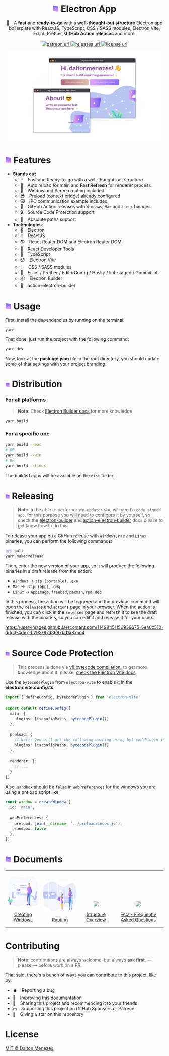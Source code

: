 <h1 align="center"><img src="./docs/images/bullet.svg" width="19" /> Electron App</h1>

<p align="center">💅 A <strong>fast</strong> and <strong>ready-to-go</strong> with a <strong>well-thought-out structure</strong> Electron app boilerplate with ReactJS, TypeScript, CSS / SASS modules, Electron Vite, Eslint, Prettier, <strong>GitHub Action releases</strong> and more.
  <br/><br/>
  <!-- Patreon -->
  <a href="https://www.patreon.com/daltonmenezes">
    <img alt="patreon url" src="https://img.shields.io/badge/support%20on-patreon-1C1E26?style=for-the-badge&labelColor=1C1E26&color=B181F1"/>
  </a>
  <!-- Version -->
  <a href="https://github.com/daltonmenezes/electron-app/releases">
     <img alt="releases url" src="https://img.shields.io/github/v/release/daltonmenezes/electron-app?style=for-the-badge&labelColor=1C1E26&color=F28BA9"/>
  </a>  
  <!-- License -->
  <a href="https://github.com/daltonmenezes/electron-app/blob/main/LICENSE">
    <img alt="license url" src="https://img.shields.io/badge/license%20-MIT-1C1E26?style=for-the-badge&labelColor=1C1E26&color=61ffca"/>
  </a>
</p>

<p align="center">
  <a href="#electron-app">
    <img alt="preview" src="./docs/images/preview.png" >
  </a>
</p>

# <img src="./docs/images/bullet.svg" width="19" /> Features
- **Stands out**
  - 🔥 Fast and Ready-to-go with a well-thought-out structure
  - 🚀 Auto reload for main and **Fast Refresh** for renderer process
  - 🎉 Window and Screen routing included
  - 😎 Preload (context bridge) already configured
  - 🙀 IPC communication example included
  - 🔮 GitHub Action releases with `Windows`, `Mac` and `Linux` binaries
  - 🔒 Source Code Protection support
  - 🍪 Absolute paths support
- **Technologies**:
  - 🔋 Electron
  - 🔥 ReactJS
  - 🌎 React Router DOM and Electron Router DOM
  - 🧐 React Developer Tools
  - 💙 TypeScript
  - 📦 Electron Vite
  - ✨ CSS / SASS modules
  - 💫 Eslint / Prettier / EditorConfig / Husky / lint-staged / Commitlint
  - 📦 Electron Builder
  - 🔮 action-electron-builder

# <img src="./docs/images/bullet.svg" width="19" /> Usage

First, install the dependencies by running on the terminal:

```
yarn
```

That done, just run the project with the following command:

```
yarn dev
```

Now, look at the **package.json** file in the root directory, you should update some of that settings with your project branding.

# <img src="./docs/images/bullet.svg" width="14" /> Distribution

### For all platforms

> **Note**: Check [Electron Builder docs](https://www.electron.build/cli) for more knowledge

```
yarn build
```

### For a specific one

```bash
yarn build --mac
# OR
yarn build --win
# OR
yarn build --linux
```

The builded apps will be available on the `dist` folder.

# <img src="./docs/images/bullet.svg" width="14" /> Releasing
> **Note**: to be able to perform `auto-updates` you will need a `code signed app`, for this purpose you will need to configure it by yourself, so check the [electron-builder](https://www.electron.build/code-signing) and [action-electron-builder](https://github.com/samuelmeuli/action-electron-builder#code-signing) docs please to get know how to do this.

To release your app on a GitHub release with `Windows`, `Mac` and `Linux` binaries, you can perform the following commands:

```bash
git pull
yarn make:release
```

Then, enter the new version of your app, so it will produce the following binaries in a draft release from the action:
  - `Windows` &#8594; `zip (portable)`, `.exe`
  - `Mac` &#8594; `.zip (app)`, `.dmg`
  - `Linux` &#8594; `AppImage`, `freebsd`, `pacman`, `rpm`, `deb`

In this process, the action will be triggered and the previous command will open the `releases` and `actions` page in your browser. When the action is finished, you can click in the `releases` page and refresh it to see the draft release with the binaries, so you can edit it and release it for your users.

https://user-images.githubusercontent.com/1149845/156939675-5ea0c510-ddd3-4de7-b293-87d3697bd1a8.mp4

# <img src="./docs/images/bullet.svg" width="14" /> Source Code Protection
> This process is done via [v8 bytecode compilation](https://nodejs.org/api/vm.html#vm_script_createcacheddata), to get more knowledge about it, please, [check the Electron Vite docs](https://evite.netlify.app/guide/source-code-protection.html).

Use the `bytecodePlugin` from `electron-vite` to enable it in the **electron.vite.config.ts**:

```ts
import { defineConfig, bytecodePlugin } from 'electron-vite'

export default defineConfig({
  main: {
    plugins: [tsconfigPaths, bytecodePlugin()]
  },

  preload: {
    // Note: you will get the following warning using bytecodePlugin in the preload script in production build: "The vm module of Node.js is deprecated in the renderer process and will be removed", is up to you to keep bytecodePlugin here. Also, keep following the Electron Vite docs for more updates about this plugin!
    plugins: [tsconfigPaths, bytecodePlugin()]
  },

  renderer: {
    // ...
  }
})
```
Also, `sandbox` should be `false` in `webPreferences` for the windows you are using a preload script like:
```ts
const window = createWindow({
  id: 'main',

  webPreferences: {
    preload: join(__dirname, '../preload/index.js'),
    sandbox: false,
  },
})
```

# <img src="./docs/images/bullet.svg" width="19" /> Documents
<table >
  <tr>
    <td valign="bottom">
      <p align="center">
        <a href="./docs/CREATING_WINDOWS.md">
          <img src="./docs/images/creating-windows.svg" height="96" align="center" />
        </a>
        <br/><br/>
        <a href="./docs/CREATING_WINDOWS.md">Creating Windows</a>
      </p>
    </td>
    <td valign="bottom">
      <p align="center">
        <a href="./docs/ROUTING.md">
          <img src="./docs/images/routing.svg" height="96" align="center" />
        </a>
        <br/><br/>
        <a href="./docs/ROUTING.md">Routing</a>
      </p>
    </td>
    <td valign="bottom">
      <p align="center">
        <a href="./docs/STRUCTURE.md">
          <img src="./docs/images/understanding.svg" height="96" align="center" />
        </a>
        <br/><br/>
        <a href="./docs/STRUCTURE.md">Structure Overview</a>
      </p>
    </td>
    <td valign="bottom">
      <p align="center">
        <a href="./docs/FAQ.md">
          <img src="./docs/images/faq.svg" height="96" align="center" />
        </a>
        <br/><br/>
        <a href="./docs/FAQ.md">FAQ - Frequently Asked Questions</a>
      </p>
    </td>
  </tr>
</table>

# Contributing
> **Note**: contributions are always welcome, but always **ask first**, — please — before work on a PR.

That said, there's a bunch of ways you can contribute to this project, like by:

- :beetle: Reporting a bug
- :page_facing_up: Improving this documentation
- :rotating_light: Sharing this project and recommending it to your friends
- :dollar: Supporting this project on GitHub Sponsors or Patreon
- :star2: Giving a star on this repository

# License

[MIT © Dalton Menezes](https://github.com/daltonmenezes/electron-app/blob/main/LICENSE)
